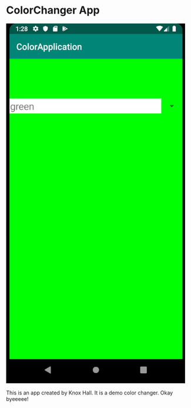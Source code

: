 # ColorChanger App
![Screenshot](screenshot.PNG)

This is an app created by Knox Hall.  It is a demo color changer. Okay byeeeee!
